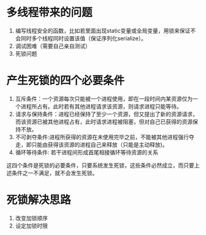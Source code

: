 # 多线程带来的问题
1. 编写线程安全的函数，比如若里面出现static变量或全局变量，用锁来保证不会同时多个线程同时设置该值（保证序列化serialize）。
2. 调试困难（需要自己亲自测试）
3. 死锁问题

# 产生死锁的四个必要条件
1. 互斥条件：一个资源每次只能被一个进程使用，即在一段时间内某资源仅为一个进程所占有。此时若有其他进程请求该资源，则请求进程只能等待。
2. 请求与保持条件：进程已经保持了至少一个资源，但又提出了新的资源请求，而该资源已被其他进程占有，此时请求进程被阻塞，但对自己已获得的资源保持不放。
3. 不可剥夺条件:进程所获得的资源在未使用完毕之前，不能被其他进程强行夺走，即只能由获得该资源的进程自己来释放（只能是主动释放)。
4. 循环等待条件: 若干进程间形成首尾相接循环等待资源的关系

这四个条件是死锁的必要条件，只要系统发生死锁，这些条件必然成立，而只要上述条件之一不满足，就不会发生死锁。

# 死锁解决思路
1. 改变加锁顺序
2. 设定加锁时限